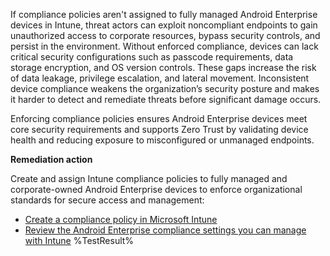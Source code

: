 If compliance policies aren't assigned to fully managed Android Enterprise devices in Intune, threat actors can exploit noncompliant endpoints to gain unauthorized access to corporate resources, bypass security controls, and persist in the environment. Without enforced compliance, devices can lack critical security configurations such as passcode requirements, data storage encryption, and OS version controls. These gaps increase the risk of data leakage, privilege escalation, and lateral movement. Inconsistent device compliance weakens the organization’s security posture and makes it harder to detect and remediate threats before significant damage occurs.

Enforcing compliance policies ensures Android Enterprise devices meet core security requirements and supports Zero Trust by validating device health and reducing exposure to misconfigured or unmanaged endpoints.

**Remediation action**

Create and assign Intune compliance policies to fully managed and corporate-owned Android Enterprise devices to enforce organizational standards for secure access and management:  
- [Create a compliance policy in Microsoft Intune](https://learn.microsoft.com/intune/intune-service/protect/create-compliance-policy?wt.mc_id=zerotrustrecommendations_automation_content_cnl_csasci#create-the-policy)
- [Review the Android Enterprise compliance settings you can manage with Intune](https://learn.microsoft.com/intune/intune-service/protect/compliance-policy-create-android-for-work?wt.mc_id=zerotrustrecommendations_automation_content_cnl_csasci)<!--- Results --->
%TestResult%

